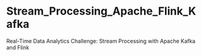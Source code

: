 # Stream_Processing_Apache_Flink_Kafka
Real-Time Data Analytics Challenge: Stream Processing with Apache Kafka and Flink
